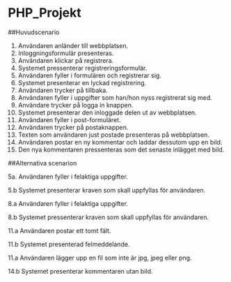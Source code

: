PHP_Projekt
===========

##Huvudscenario

1.	Användaren anländer till webbplatsen.
2.	Inloggningsformulär presenteras.
3.	Användaren klickar på registrera.
4.	Systemet pressenterar registreringsformulär.
5.	Användaren fyller i formulären och registrerar sig.
6.	Systemet presenterar en lyckad registrering.
7.	Användaren trycker på tillbaka.
8.	Användaren fyller i uppgifter som han/hon nyss registrerat sig med.
9.	Användare trycker på logga in knappen.
10.	Systemet presenterar den inloggade delen ut av webbplatsen.
11.	Användaren fyller i post-formuläret.
12.	Användaren trycker på postaknappen.
13.	Texten som användaren just postade presenteras på webbplatsen.
14.	Användaren postar en ny kommentar och laddar dessutom upp en bild.
15.	Den nya kommentaren pressenteras som det senaste inlägget med bild.

##Alternativa scenarion

5a. Användaren fyller i felaktiga uppgifter.

5.b Systemet presenterar kraven som skall uppfyllas för användaren.

8.a Användaren fyller i felaktiga uppgifter.

8.b Systemet pressenterar kraven som skall uppfyllas för användaren.

11.a Användaren postar ett tomt fält.

11.b Systemet presenterad felmeddelande.

11.a Användaren lägger upp en fil som inte är jpg, jpeg eller png.

14.b Systemet presenterar kommentaren utan bild.

